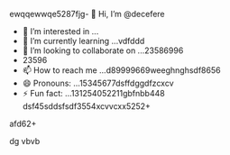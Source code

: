 ewqqewwqe5287fjg- 👋 Hi, I’m @decefere
- 👀 I’m interested in ...
- 🌱 I’m currently learning ...vdfddd
- 💞️ I’m looking to collaborate on ...23586996
- 23596
- 📫 How to reach me ...d89999669weeghnghsdf8656
- 😄 Pronouns: ...15345677dsffdggdfzcxcv
- ⚡ Fun fact: ...131254052211gbfnbb448
dsf45sddsfsdf3554xcvvcxx5252+
<!---455sdffregfb
decefere/decefere is a ✨ special ✨ repository becausfdse its `RE45ADME.md` (this filekjk,j) appears on your GitHub prvdfsofile.
You can click the Preview link to take a look at your changes.
--->afd62+
dg
vbvb
